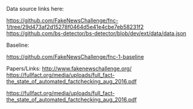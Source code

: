 
Data source links here:

https://github.com/FakeNewsChallenge/fnc-1/tree/29d473af2d15278f0464d5e41e4cbe7eb58231f2
https://github.com/bs-detector/bs-detector/blob/dev/ext/data/data.json

Baseline:

https://github.com/FakeNewsChallenge/fnc-1-baseline

Papers/Links:
http://www.fakenewschallenge.org/
https://fullfact.org/media/uploads/full_fact-the_state_of_automated_factchecking_aug_2016.pdf

https://fullfact.org/media/uploads/full_fact-the_state_of_automated_factchecking_aug_2016.pdf

